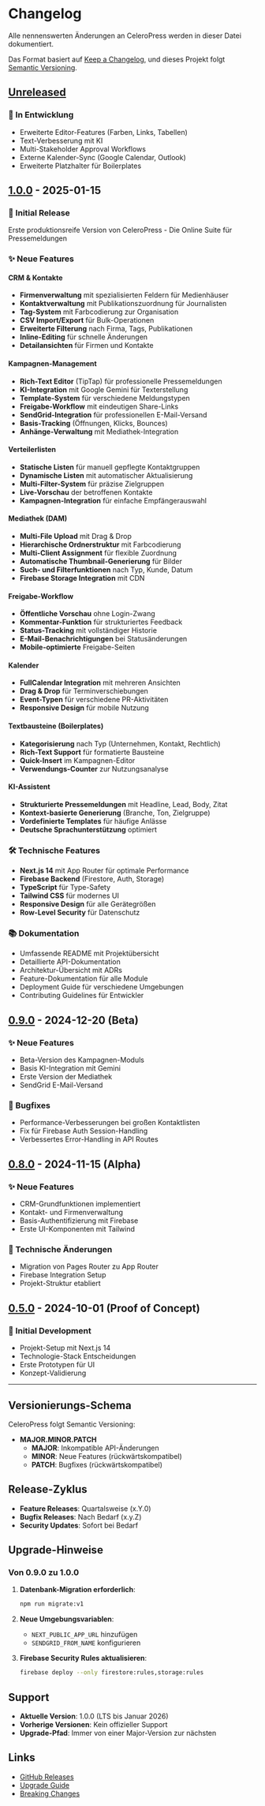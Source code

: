 # Changelog

Alle nennenswerten Änderungen an CeleroPress werden in dieser Datei dokumentiert.

Das Format basiert auf [Keep a Changelog](https://keepachangelog.com/de/1.0.0/),
und dieses Projekt folgt [Semantic Versioning](https://semver.org/spec/v2.0.0.html).

## [Unreleased]

### 🚧 In Entwicklung
- Erweiterte Editor-Features (Farben, Links, Tabellen)
- Text-Verbesserung mit KI
- Multi-Stakeholder Approval Workflows
- Externe Kalender-Sync (Google Calendar, Outlook)
- Erweiterte Platzhalter für Boilerplates

## [1.0.0] - 2025-01-15

### 🎉 Initial Release
Erste produktionsreife Version von CeleroPress - Die Online Suite für Pressemeldungen

### ✨ Neue Features

#### CRM & Kontakte
- **Firmenverwaltung** mit spezialisierten Feldern für Medienhäuser
- **Kontaktverwaltung** mit Publikationszuordnung für Journalisten
- **Tag-System** mit Farbcodierung zur Organisation
- **CSV Import/Export** für Bulk-Operationen
- **Erweiterte Filterung** nach Firma, Tags, Publikationen
- **Inline-Editing** für schnelle Änderungen
- **Detailansichten** für Firmen und Kontakte

#### Kampagnen-Management
- **Rich-Text Editor** (TipTap) für professionelle Pressemeldungen
- **KI-Integration** mit Google Gemini für Texterstellung
- **Template-System** für verschiedene Meldungstypen
- **Freigabe-Workflow** mit eindeutigen Share-Links
- **SendGrid-Integration** für professionellen E-Mail-Versand
- **Basis-Tracking** (Öffnungen, Klicks, Bounces)
- **Anhänge-Verwaltung** mit Mediathek-Integration

#### Verteilerlisten
- **Statische Listen** für manuell gepflegte Kontaktgruppen
- **Dynamische Listen** mit automatischer Aktualisierung
- **Multi-Filter-System** für präzise Zielgruppen
- **Live-Vorschau** der betroffenen Kontakte
- **Kampagnen-Integration** für einfache Empfängerauswahl

#### Mediathek (DAM)
- **Multi-File Upload** mit Drag & Drop
- **Hierarchische Ordnerstruktur** mit Farbcodierung
- **Multi-Client Assignment** für flexible Zuordnung
- **Automatische Thumbnail-Generierung** für Bilder
- **Such- und Filterfunktionen** nach Typ, Kunde, Datum
- **Firebase Storage Integration** mit CDN

#### Freigabe-Workflow
- **Öffentliche Vorschau** ohne Login-Zwang
- **Kommentar-Funktion** für strukturiertes Feedback
- **Status-Tracking** mit vollständiger Historie
- **E-Mail-Benachrichtigungen** bei Statusänderungen
- **Mobile-optimierte** Freigabe-Seiten

#### Kalender
- **FullCalendar Integration** mit mehreren Ansichten
- **Drag & Drop** für Terminverschiebungen
- **Event-Typen** für verschiedene PR-Aktivitäten
- **Responsive Design** für mobile Nutzung

#### Textbausteine (Boilerplates)
- **Kategorisierung** nach Typ (Unternehmen, Kontakt, Rechtlich)
- **Rich-Text Support** für formatierte Bausteine
- **Quick-Insert** im Kampagnen-Editor
- **Verwendungs-Counter** zur Nutzungsanalyse

#### KI-Assistent
- **Strukturierte Pressemeldungen** mit Headline, Lead, Body, Zitat
- **Kontext-basierte Generierung** (Branche, Ton, Zielgruppe)
- **Vordefinierte Templates** für häufige Anlässe
- **Deutsche Sprachunterstützung** optimiert

### 🛠 Technische Features
- **Next.js 14** mit App Router für optimale Performance
- **Firebase Backend** (Firestore, Auth, Storage)
- **TypeScript** für Type-Safety
- **Tailwind CSS** für modernes UI
- **Responsive Design** für alle Gerätegrößen
- **Row-Level Security** für Datenschutz

### 📚 Dokumentation
- Umfassende README mit Projektübersicht
- Detaillierte API-Dokumentation
- Architektur-Übersicht mit ADRs
- Feature-Dokumentation für alle Module
- Deployment Guide für verschiedene Umgebungen
- Contributing Guidelines für Entwickler

## [0.9.0] - 2024-12-20 (Beta)

### ✨ Neue Features
- Beta-Version des Kampagnen-Moduls
- Basis KI-Integration mit Gemini
- Erste Version der Mediathek
- SendGrid E-Mail-Versand

### 🐛 Bugfixes
- Performance-Verbesserungen bei großen Kontaktlisten
- Fix für Firebase Auth Session-Handling
- Verbessertes Error-Handling in API Routes

## [0.8.0] - 2024-11-15 (Alpha)

### ✨ Neue Features
- CRM-Grundfunktionen implementiert
- Kontakt- und Firmenverwaltung
- Basis-Authentifizierung mit Firebase
- Erste UI-Komponenten mit Tailwind

### 🔧 Technische Änderungen
- Migration von Pages Router zu App Router
- Firebase Integration Setup
- Projekt-Struktur etabliert

## [0.5.0] - 2024-10-01 (Proof of Concept)

### 🎯 Initial Development
- Projekt-Setup mit Next.js 14
- Technologie-Stack Entscheidungen
- Erste Prototypen für UI
- Konzept-Validierung

---

## Versionierungs-Schema

CeleroPress folgt Semantic Versioning:

- **MAJOR.MINOR.PATCH**
  - **MAJOR**: Inkompatible API-Änderungen
  - **MINOR**: Neue Features (rückwärtskompatibel)
  - **PATCH**: Bugfixes (rückwärtskompatibel)

## Release-Zyklus

- **Feature Releases**: Quartalsweise (x.Y.0)
- **Bugfix Releases**: Nach Bedarf (x.y.Z)
- **Security Updates**: Sofort bei Bedarf

## Upgrade-Hinweise

### Von 0.9.0 zu 1.0.0

1. **Datenbank-Migration erforderlich**:
   ```bash
   npm run migrate:v1
   ```

2. **Neue Umgebungsvariablen**:
   - `NEXT_PUBLIC_APP_URL` hinzufügen
   - `SENDGRID_FROM_NAME` konfigurieren

3. **Firebase Security Rules aktualisieren**:
   ```bash
   firebase deploy --only firestore:rules,storage:rules
   ```

## Support

- **Aktuelle Version**: 1.0.0 (LTS bis Januar 2026)
- **Vorherige Versionen**: Kein offizieller Support
- **Upgrade-Pfad**: Immer von einer Major-Version zur nächsten

## Links

- [GitHub Releases](https://github.com/celeropress/celeropress/releases)
- [Upgrade Guide](./docs/UPGRADE.md)
- [Breaking Changes](./docs/BREAKING_CHANGES.md)

[Unreleased]: https://github.com/celeropress/celeropress/compare/v1.0.0...HEAD
[1.0.0]: https://github.com/celeropress/celeropress/compare/v0.9.0...v1.0.0
[0.9.0]: https://github.com/celeropress/celeropress/compare/v0.8.0...v0.9.0
[0.8.0]: https://github.com/celeropress/celeropress/compare/v0.5.0...v0.8.0
[0.5.0]: https://github.com/celeropress/celeropress/releases/tag/v0.5.0